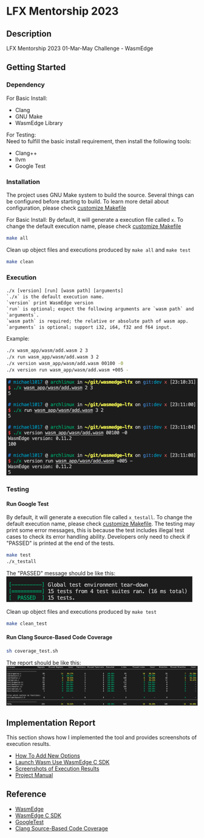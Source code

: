 # LFX Mentorship 2023

## Description

LFX Mentorship 2023 01-Mar-May Challenge - WasmEdge

## Getting Started

### Dependency
  
For Basic Install:

* Clang
* GNU Make
* WasmEdge Library

For Testing:  
Need to fulfill the basic install requirement, then install the following tools:

* Clang++
* llvm
* Google Test

### Installation

The project uses GNU Make system to build the source. Several things can be configured before starting to build. To learn more detail about configuration, please check [customize Makefile](docs/customize_makefile.md)

For Basic Install: 
By default, it will generate a execution file called `x`. To change the default execution name, please check [customize Makefile](docs/customize_makefile.md)

```bash
make all
```

Clean up object files and executions produced by `make all` and `make test`

```bash
make clean
```

### Execution

```
./x [version] [run] [wasm path] [arguments]
`./x` is the default execution name.  
`version` print WasmEdge version
`run` is optional; expect the following arguments are `wasm path` and `arguments`.  
`wasm path` is required; the relative or absolute path of wasm app.  
`arguments` is optional; support i32, i64, f32 and f64 input.
```

Example:

```bash
./x wasm_app/wasm/add.wasm 2 3 
./x run wasm_app/wasm/add.wasm 3 2 
./x version wasm_app/wasm/add.wasm 00100 -0
./x version run wasm_app/wasm/add.wasm +005 - 
```

![](docs/images/add.png)

### Testing

#### Run Google Test

By default, it will generate a execution file called `x_testall`. To change the default execution name, please check [customize Makefile](docs/customize_makefile.md). The testing may print some error messages, this is because the test includes illegal test cases to check its error handling ability. Developers only need to check if "PASSED" is printed at the end of the tests.

```bash
make test
./x_testall
```

The "PASSED" message should be like this:
![](docs/images/test_pass.png)

Clean up object files and executions produced by `make test`

```bash
make clean_test
```

#### Run Clang Source-Based Code Coverage

```bash
sh coverage_test.sh
```

The report should be like this:
![](docs/images/cov_report.png)

## Implementation Report

This section shows how I implemented the tool and provides screenshots of execution results.

* [How To Add New Options](docs/add_option.md)
* [Launch Wasm Use WasmEdge C SDK](docs/launch_wasm.md)
* [Screenshots of Execution Results](./docs/execution_results.md)
* [Project Manual](https://michael1017.github.io/LFX_Mentorship_2023/doxygen/html/dir_b0856f6b0d80ccb263b2f415c91f9e17.html)

## Reference

* [WasmEdge](https://github.com/WasmEdge/WasmEdge)
* [WasmEdge C SDK](https://wasmedge.org/book/en/sdk/c.html)
* [GoogleTest](http://google.github.io/googletest)
* [Clang Source-Based Code Coverage](https://clang.llvm.org/docs/SourceBasedCodeCoverage.html)
